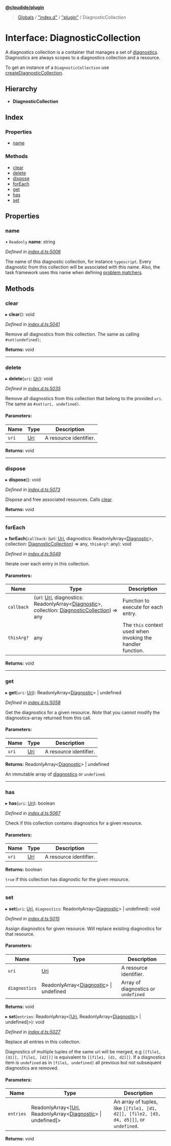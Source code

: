 **[@cloudide/plugin](../README.md)**

> [Globals](../README.md) / ["index.d"](../modules/_index_d_.md) / ["plugin"](../modules/_index_d_._plugin_.md) / DiagnosticCollection

# Interface: DiagnosticCollection

A diagnostics collection is a container that manages a set of
[diagnostics](#Diagnostic). Diagnostics are always scopes to a
diagnostics collection and a resource.

To get an instance of a `DiagnosticCollection` use
[createDiagnosticCollection](#languages.createDiagnosticCollection).

## Hierarchy

* **DiagnosticCollection**

## Index

### Properties

* [name](_index_d_._plugin_.diagnosticcollection.md#name)

### Methods

* [clear](_index_d_._plugin_.diagnosticcollection.md#clear)
* [delete](_index_d_._plugin_.diagnosticcollection.md#delete)
* [dispose](_index_d_._plugin_.diagnosticcollection.md#dispose)
* [forEach](_index_d_._plugin_.diagnosticcollection.md#foreach)
* [get](_index_d_._plugin_.diagnosticcollection.md#get)
* [has](_index_d_._plugin_.diagnosticcollection.md#has)
* [set](_index_d_._plugin_.diagnosticcollection.md#set)

## Properties

### name

• `Readonly` **name**: string

*Defined in [index.d.ts:5006](https://github.com/huaweicloud/cloudide-plugin-api/blob/1ab5ef8/index.d.ts#L5006)*

The name of this diagnostic collection, for instance `typescript`. Every diagnostic
from this collection will be associated with this name. Also, the task framework uses this
name when defining [problem matchers](https://code.visualstudio.com/docs/editor/tasks#_defining-a-problem-matcher).

## Methods

### clear

▸ **clear**(): void

*Defined in [index.d.ts:5041](https://github.com/huaweicloud/cloudide-plugin-api/blob/1ab5ef8/index.d.ts#L5041)*

Remove all diagnostics from this collection. The same
as calling `#set(undefined)`;

**Returns:** void

___

### delete

▸ **delete**(`uri`: [Uri](../classes/_index_d_._plugin_.uri.md)): void

*Defined in [index.d.ts:5035](https://github.com/huaweicloud/cloudide-plugin-api/blob/1ab5ef8/index.d.ts#L5035)*

Remove all diagnostics from this collection that belong
to the provided `uri`. The same as `#set(uri, undefined)`.

#### Parameters:

Name | Type | Description |
------ | ------ | ------ |
`uri` | [Uri](../classes/_index_d_._plugin_.uri.md) | A resource identifier.  |

**Returns:** void

___

### dispose

▸ **dispose**(): void

*Defined in [index.d.ts:5073](https://github.com/huaweicloud/cloudide-plugin-api/blob/1ab5ef8/index.d.ts#L5073)*

Dispose and free associated resources. Calls
[clear](#DiagnosticCollection.clear).

**Returns:** void

___

### forEach

▸ **forEach**(`callback`: (uri: [Uri](../classes/_index_d_._plugin_.uri.md), diagnostics: ReadonlyArray\<[Diagnostic](../classes/_index_d_._plugin_.diagnostic.md)>, collection: [DiagnosticCollection](_index_d_._plugin_.diagnosticcollection.md)) => any, `thisArg?`: any): void

*Defined in [index.d.ts:5049](https://github.com/huaweicloud/cloudide-plugin-api/blob/1ab5ef8/index.d.ts#L5049)*

Iterate over each entry in this collection.

#### Parameters:

Name | Type | Description |
------ | ------ | ------ |
`callback` | (uri: [Uri](../classes/_index_d_._plugin_.uri.md), diagnostics: ReadonlyArray\<[Diagnostic](../classes/_index_d_._plugin_.diagnostic.md)>, collection: [DiagnosticCollection](_index_d_._plugin_.diagnosticcollection.md)) => any | Function to execute for each entry. |
`thisArg?` | any | The `this` context used when invoking the handler function.  |

**Returns:** void

___

### get

▸ **get**(`uri`: [Uri](../classes/_index_d_._plugin_.uri.md)): ReadonlyArray\<[Diagnostic](../classes/_index_d_._plugin_.diagnostic.md)> \| undefined

*Defined in [index.d.ts:5058](https://github.com/huaweicloud/cloudide-plugin-api/blob/1ab5ef8/index.d.ts#L5058)*

Get the diagnostics for a given resource. *Note* that you cannot
modify the diagnostics-array returned from this call.

#### Parameters:

Name | Type | Description |
------ | ------ | ------ |
`uri` | [Uri](../classes/_index_d_._plugin_.uri.md) | A resource identifier. |

**Returns:** ReadonlyArray\<[Diagnostic](../classes/_index_d_._plugin_.diagnostic.md)> \| undefined

An immutable array of [diagnostics](#Diagnostic) or `undefined`.

___

### has

▸ **has**(`uri`: [Uri](../classes/_index_d_._plugin_.uri.md)): boolean

*Defined in [index.d.ts:5067](https://github.com/huaweicloud/cloudide-plugin-api/blob/1ab5ef8/index.d.ts#L5067)*

Check if this collection contains diagnostics for a
given resource.

#### Parameters:

Name | Type | Description |
------ | ------ | ------ |
`uri` | [Uri](../classes/_index_d_._plugin_.uri.md) | A resource identifier. |

**Returns:** boolean

`true` if this collection has diagnostic for the given resource.

___

### set

▸ **set**(`uri`: [Uri](../classes/_index_d_._plugin_.uri.md), `diagnostics`: ReadonlyArray\<[Diagnostic](../classes/_index_d_._plugin_.diagnostic.md)> \| undefined): void

*Defined in [index.d.ts:5015](https://github.com/huaweicloud/cloudide-plugin-api/blob/1ab5ef8/index.d.ts#L5015)*

Assign diagnostics for given resource. Will replace
existing diagnostics for that resource.

#### Parameters:

Name | Type | Description |
------ | ------ | ------ |
`uri` | [Uri](../classes/_index_d_._plugin_.uri.md) | A resource identifier. |
`diagnostics` | ReadonlyArray\<[Diagnostic](../classes/_index_d_._plugin_.diagnostic.md)> \| undefined | Array of diagnostics or `undefined`  |

**Returns:** void

▸ **set**(`entries`: ReadonlyArray\<[[Uri](../classes/_index_d_._plugin_.uri.md), ReadonlyArray\<[Diagnostic](../classes/_index_d_._plugin_.diagnostic.md)> \| undefined]>): void

*Defined in [index.d.ts:5027](https://github.com/huaweicloud/cloudide-plugin-api/blob/1ab5ef8/index.d.ts#L5027)*

Replace all entries in this collection.

Diagnostics of multiple tuples of the same uri will be merged, e.g
`[[file1, [d1]], [file1, [d2]]]` is equivalent to `[[file1, [d1, d2]]]`.
If a diagnostics item is `undefined` as in `[file1, undefined]`
all previous but not subsequent diagnostics are removed.

#### Parameters:

Name | Type | Description |
------ | ------ | ------ |
`entries` | ReadonlyArray\<[[Uri](../classes/_index_d_._plugin_.uri.md), ReadonlyArray\<[Diagnostic](../classes/_index_d_._plugin_.diagnostic.md)> \| undefined]> | An array of tuples, like `[[file1, [d1, d2]], [file2, [d3, d4, d5]]]`, or `undefined`.  |

**Returns:** void
